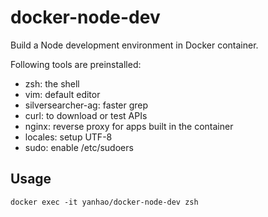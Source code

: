 # docker-node-dev

Build a Node development environment in Docker container.

Following tools are preinstalled:

* zsh: the shell
* vim: default editor
* silversearcher-ag: faster grep
* curl: to download or test APIs
* nginx: reverse proxy for apps built in the container
* locales: setup UTF-8
* sudo: enable /etc/sudoers

## Usage

    docker exec -it yanhao/docker-node-dev zsh
